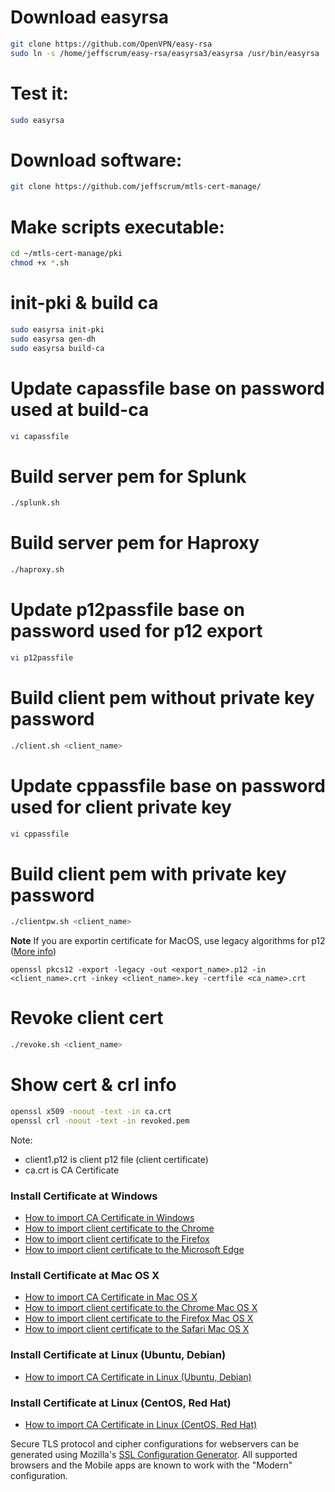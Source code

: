 # Download easyrsa
```bash
git clone https://github.com/OpenVPN/easy-rsa
sudo ln -s /home/jeffscrum/easy-rsa/easyrsa3/easyrsa /usr/bin/easyrsa
```
# Test it:
```bash
sudo easyrsa
```
# Download software:
```bash
git clone https://github.com/jeffscrum/mtls-cert-manage/
```
# Make scripts executable:
```bash
cd ~/mtls-cert-manage/pki
chmod +x *.sh
```
# init-pki & build ca
```bash
sudo easyrsa init-pki
sudo easyrsa gen-dh
sudo easyrsa build-ca
```
# Update capassfile base on password used at build-ca
```bash
vi capassfile
```
# Build server pem for Splunk
```bash
./splunk.sh
```
# Build server pem for Haproxy
```bash
./haproxy.sh
```
# Update p12passfile base on password used for p12 export
```bash
vi p12passfile
```
# Build client pem without private key password
```bash
./client.sh <client_name>
```
# Update cppassfile base on password used for client private key
```bash
vi cppassfile
```
# Build client pem with private key password
```bash
./clientpw.sh <client_name>
```
**Note** If you are exportin certificate for MacOS, use legacy algorithms for p12 ([More info](https://stackoverflow.com/a/70656724))
```
openssl pkcs12 -export -legacy -out <export_name>.p12 -in <client_name>.crt -inkey <client_name>.key -certfile <ca_name>.crt
```
# Revoke client cert
```bash
./revoke.sh <client_name>
```
# Show cert & crl info
```bash
openssl x509 -noout -text -in ca.crt
openssl crl -noout -text -in revoked.pem
```

Note: 
- client1.p12 is client p12 file (client certificate)
- ca.crt is CA Certificate 

### Install Certificate at Windows

- [How to import CA Certificate in Windows](https://community.spiceworks.com/how_to/1839-installing-self-signed-ca-certificate-in-windows)
- [How to import client certificate to the Chrome](https://www.wipo.int/pct-safe/en/support/cert_import_backup_chrome.html)
- [How to import client certificate to the Firefox](https://doc.primekey.com/ejbca-cloud/ejbca-cloud-aws/quick-start-guide/import-certificate-to-mozilla-firefox)
- [How to import client certificate to the Microsoft Edge](https://www.wipo.int/pct-safe/en/support/cert_import_backup_edge.html)

### Install Certificate at Mac OS X

- [How to import CA Certificate in Mac OS X](https://www.eduhk.hk/ocio/content/faq-how-add-root-certificate-mac-os-x)
- [How to import client certificate to the Chrome Mac OS X](https://www.comodo.com/support/products/authentication_certs/setup/mac_chrome.php)
- [How to import client certificate to the Firefox Mac OS X](https://www.digicert.com/kb/ssl-support/personal-ids/import-into-firefox-mac.htm)
- [How to import client certificate to the Safari Mac OS X](https://www.digicert.com/kb/ssl-support/p12-import-export-mac-server.htm)

### Install Certificate at Linux (Ubuntu, Debian)
- [How to import CA Certificate in Linux (Ubuntu, Debian)](https://ubuntu.com/server/docs/security-trust-store)

### Install Certificate at Linux (CentOS, Red Hat)
- [How to import CA Certificate in Linux (CentOS, Red Hat)](https://it.megocollector.com/tips-and-tricks/add-root-certificates-to-a-centos-linux-server/)

Secure TLS protocol and cipher configurations for webservers can be generated using Mozilla's [SSL Configuration Generator](https://ssl-config.mozilla.org/). All supported browsers and the Mobile apps are known to work with the "Modern" configuration.
